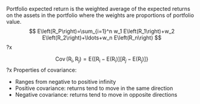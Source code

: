 

Portfolio expected return is the weighted average of the expected returns on the assets in the portfolio where the weights are proportions of portfolio value.
$$
E\left(R_P\right)=\sum_{i=1}^n w_1 E\left(R_1\right)+w_2 E\left(R_2\right)+\ldots+w_n E\left(R_n\right)
$$
?x



$$
\operatorname{Cov}\left(\mathrm{R}_{\mathrm{i}}, \mathrm{R}_{\mathrm{j}}\right)=\mathrm{E}\left\{\left[\mathrm{R}_{\mathrm{i}}-\mathrm{E}\left(\mathrm{R}_{\mathrm{i}}\right)\right]\left[R_j-\mathrm{E}\left(\mathrm{R}_{\mathrm{j}}\right)\right]\right\}
$$
?x
Properties of covariance:
- Ranges from negative to positive infinity
- Positive covariance: returns tend to move in the same direction
- Negative covariance: returns tend to move in opposite directions






